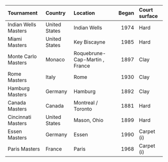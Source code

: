 | Tournament           | Country       | Location                       |   Began | Court surface   |
|:---------------------|:--------------|:-------------------------------|--------:|:----------------|
| Indian Wells Masters | United States | Indian Wells                   |    1974 | Hard            |
| Miami Masters        | United States | Key Biscayne                   |    1985 | Hard            |
| Monte Carlo Masters  | Monaco        | Roquebrune-Cap-Martin , France |    1897 | Clay            |
| Rome Masters         | Italy         | Rome                           |    1930 | Clay            |
| Hamburg Masters      | Germany       | Hamburg                        |    1892 | Clay            |
| Canada Masters       | Canada        | Montreal / Toronto             |    1881 | Hard            |
| Cincinnati Masters   | United States | Mason, Ohio                    |    1899 | Hard            |
| Essen Masters        | Germany       | Essen                          |    1990 | Carpet (i)      |
| Paris Masters        | France        | Paris                          |    1968 | Carpet (i)      |
